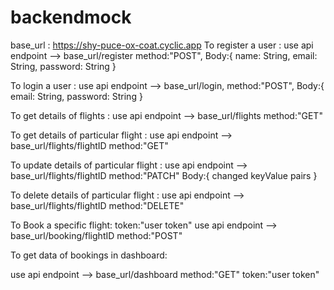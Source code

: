 # backendmock
base_url : https://shy-puce-ox-coat.cyclic.app
To register a user :
use api endpoint --> base_url/register
method:"POST",
Body:{
name: String,
email: String,
password: String
}

To login a user :
use api endpoint --> base_url/login,
method:"POST",
Body:{
email: String,
password: String
}

To get details of flights :
use api endpoint --> base_url/flights
method:"GET"

To get details of particular flight :
use api endpoint --> base_url/flights/flightID
method:"GET"


To update details of particular flight :
use api endpoint --> base_url/flights/flightID
method:"PATCH"
Body:{
changed keyValue pairs
}

To delete details of particular flight :
use api endpoint --> base_url/flights/flightID
method:"DELETE"

To Book a specific flight:
token:"user token"
use api endpoint --> base_url/booking/flightID
method:"POST"


To get data of bookings in dashboard:

use api endpoint --> base_url/dashboard
method:"GET"
token:"user token"



